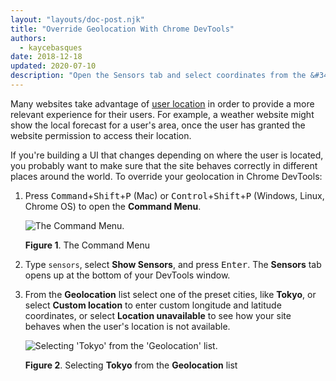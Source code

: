 ```yaml
---
layout: "layouts/doc-post.njk"
title: "Override Geolocation With Chrome DevTools"
authors:
  - kaycebasques
date: 2018-12-18
updated: 2020-07-10
description: "Open the Sensors tab and select coordinates from the &#34;Geolocation&#34; list."
---
```


Many websites take advantage of [user location][1] in order to provide a more relevant experience
for their users. For example, a weather website might show the local forecast for a user's area,
once the user has granted the website permission to access their location.

If you're building a UI that changes depending on where the user is located, you probably want to
make sure that the site behaves correctly in different places around the world. To override your
geolocation in Chrome DevTools:

1.  Press <kbd>Command</kbd>+<kbd>Shift</kbd>+<kbd>P</kbd> (Mac) or
    <kbd>Control</kbd>+<kbd>Shift</kbd>+<kbd>P</kbd> (Windows, Linux, Chrome OS) to open the
    **Command Menu**.

    ![The Command Menu.](/web/tools/chrome-devtools/images/shared/command-menu.png)

    **Figure 1**. The Command Menu

2.  Type `sensors`, select **Show Sensors**, and press <kbd>Enter</kbd>. The **Sensors** tab opens
    up at the bottom of your DevTools window.
3.  From the **Geolocation** list select one of the preset cities, like **Tokyo**, or select
    **Custom location** to enter custom longitude and latitude coordinates, or select **Location
    unavailable** to see how your site behaves when the user's location is not available.

    ![Selecting 'Tokyo' from the 'Geolocation' list.](/web/tools/chrome-devtools/device-mode/imgs/tokyo.png)

    **Figure 2**. Selecting **Tokyo** from the **Geolocation** list

[1]: /web/fundamentals/native-hardware/user-location
